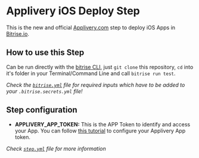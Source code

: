 # Applivery iOS Deploy Step

This is the new and official [Applivery.com](http://www.applivery.com) step to deploy iOS Apps in [Bitrise.io](http://bitrise.io).

## How to use this Step

Can be run directly with the [bitrise CLI](https://github.com/bitrise-io/bitrise),
just `git clone` this repository, `cd` into it's folder in your Terminal/Command Line
and call `bitrise run test`.

*Check the [`bitrise.yml`](bitrise.yml) file for required inputs which have to be
added to your `.bitrise.secrets.yml` file!*

## Step configuration
* **APPLIVERY_APP_TOKEN:** This is the APP Token to identify and access your App. You can follow [this tutorial](https://www.applivery.com/docs/integrations/bitrise/) to configure your Applivery App token.

*Check [`step.yml`](step.yml) file for more information*
